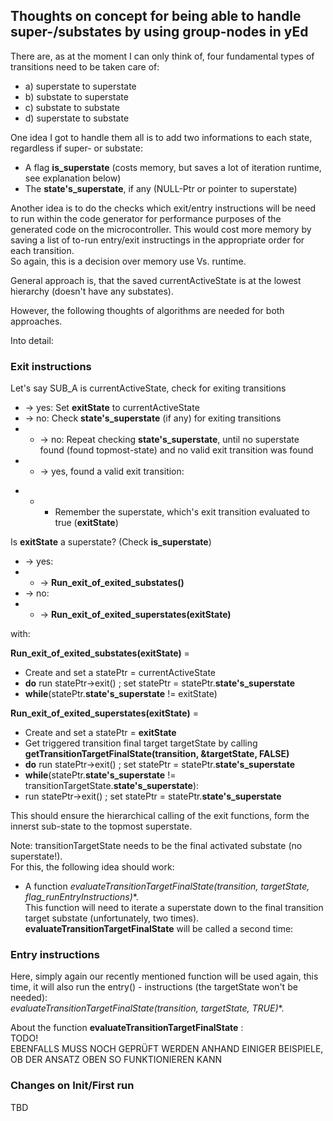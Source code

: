 ## Thoughts on concept for being able to handle super-/substates by using group-nodes in yEd ##

There are, as at the moment I can only think of, four fundamental types of transitions need to be taken care of:
- a) superstate to superstate
- b) substate to superstate
- c) substate to substate
- d) superstate to substate

One idea I got to handle them all is to add two informations to each state, regardless if super- or substate:
- A flag **is_superstate** (costs memory, but saves a lot of iteration runtime, see explanation below)
- The **state's_superstate**, if any (NULL-Ptr or pointer to superstate)

Another idea is to do the checks which exit/entry instructions will be need to run within the code generator for performance purposes of the generated code on the microcontroller.
This would cost more memory by saving a list of to-run entry/exit instructings in the appropriate order for each transition.  
So again, this is a decision over memory use Vs. runtime.

General approach is, that the saved currentActiveState is at the lowest hierarchy (doesn't have any substates).

However, the following thoughts of algorithms are needed for both approaches.

Into detail:

### Exit instructions ###

Let's say SUB_A is currentActiveState, check for exiting transitions
* ->  yes: Set **exitState** to currentActiveState
* ->  no: Check **state's_superstate** (if any) for exiting transitions  
* * -> no: Repeat checking **state's_superstate**, until no superstate found (found topmost-state)
and no valid exit transition was found
* * -> yes, found a valid exit transition:   
+ + + Remember the superstate, which's exit transition evaluated to true (**exitState**)

Is **exitState** a superstate? (Check **is_superstate**)
* -> yes:  
* * -> **Run_exit_of_exited_substates()**
* -> no:
* * -> **Run_exit_of_exited_superstates(exitState)**

with:  

**Run_exit_of_exited_substates(exitState)** =  
- Create and set a statePtr = currentActiveState
- **do** run statePtr->exit() ; set statePtr = statePtr.**state's_superstate**
- **while**(statePtr.**state's_superstate** != exitState)



**Run_exit_of_exited_superstates(exitState)** =  
- Create and set a statePtr = **exitState**
- Get triggered transition final target targetState by calling  
 **getTransitionTargetFinalState(transition, &targetState, FALSE)**
- **do** run statePtr->exit() ; set statePtr = statePtr.**state's_superstate**  
- **while**(statePtr.**state's_superstate** != transitionTargetState.**state's_superstate**):  
- run statePtr->exit() ; set statePtr = statePtr.**state's_superstate**

This should ensure the hierarchical calling of the exit functions, form the innerst sub-state to the topmost superstate.

Note: transitionTargetState needs to be the final activated substate (no superstate!).  
For this, the following idea should work:  
- A function **evaluateTransitionTargetFinalState(transition, targetState*, flag_runEntryInstructions)**.  
This function will need to iterate a superstate down to the final transition target substate (unfortunately, two times).  
**evaluateTransitionTargetFinalState** will be called a second time:

### Entry instructions ###
Here, simply again our recently mentioned function will be used again, this time, it will also run the entry() - instructions (the targetState won't be needed):  
**evaluateTransitionTargetFinalState(transition, targetState*, TRUE)**.

About the function **evaluateTransitionTargetFinalState** :  
TODO!  
EBENFALLS MUSS NOCH GEPRÜFT WERDEN ANHAND EINIGER BEISPIELE, OB DER ANSATZ OBEN SO FUNKTIONIEREN KANN

### Changes on Init/First run ###
TBD
